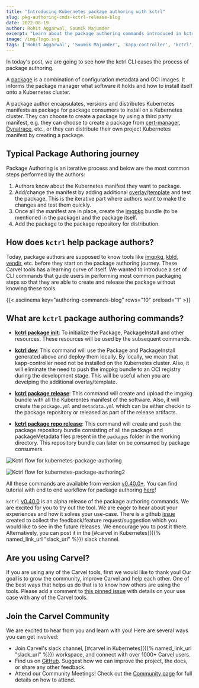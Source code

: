 ```yaml
---
title: "Introducing Kubernetes package authoring with kctrl"
slug: pkg-authoring-cmds-kctrl-release-blog
date: 2022-08-19
author: Rohit Aggarwal, Soumik Majumder
excerpt: "Learn about the package authoring commands introduced in kctrl and how it makes it easier for package authors to create Carvel packages."
image: /img/logo.svg
tags: ['Rohit Aggarwal', 'Soumik Majumder', 'kapp-controller', 'kctrl', 'carvel']
---
```


In today's post, we are going to see how the kctrl CLI eases the process of package authoring.

A [package](https://carvel.dev/kapp-controller/docs/latest/packaging/#package) is a combination of configuration metadata and OCI images. It informs the package manager what software it holds and how to install itself onto a Kubernetes cluster.

A package author encapsulates, versions and distributes Kubernetes manifests as package for package consumers to install on a Kubernetes cluster. They can choose to create a package by using a third party manifest, e.g. they can choose to create a package from [cert-manager](https://cert-manager.io/), [Dynatrace](https://www.dynatrace.com/), etc., or they can distribute their own project Kubernetes manifest by creating a package.


## Typical Package Authoring journey
Package Authoring is an iterative process and below are the most common steps performed by the authors:
1. Authors know about the Kubernetes manifest they want to package.
2. Add/change the manifest by adding additional [overlay](https://carvel.dev/ytt/docs/latest/ytt-overlays/)/[template](https://carvel.dev/ytt/docs/latest/#templating) and test the package. This is the iterative part where authors want to make the changes and test them quickly.
3. Once all the manifest are in place, create the [imgpkg](https://carvel.dev/imgpkg/) bundle (to be mentioned in the package) and the package itself.
4. Add the package to the package repository for distribution.

## How does `kctrl` help package authors?
Today, package authors are supposed to know tools like [imgpkg](https://carvel.dev/imgpkg/), [kbld](https://carvel.dev/kbld/), [vendir](https://carvel.dev/vendir/), etc. before they start on the package authoring journey. These Carvel tools has a learning curve of itself. We wanted to introduce a set of CLI commands that guide users in performing most common packaging steps so that they are able to create and release the package without knowing these tools.

{{< asciinema key="authoring-commands-blog" rows="10" preload="1" >}}

## What are `kctrl` package authoring commands?
* [**kctrl package init**](/kapp-controller/docs/latest/authoring-command/#initialising-the-package): To initialize the Package, PackageInstall and other resources. These resources will be used by the subsequent commands.

* [**kctrl dev**](/kapp-controller/docs/latest/authoring-command/#dev): This command will use the Package and PackageInstall generated above and deploy them locally. By locally, we mean that kapp-controller need not be installed on the Kubernetes cluster. Also, it will eliminate the need to push the imgpkg bundle to an OCI registry during the development stage. This will be useful when you are develping the additional overlay/template.

* [**kctrl package release**](/kapp-controller/docs/latest/authoring-command/#releasing-the-package): This command will create and upload the imgpkg bundle with all the Kuberentes manifest of the software. Also, it will create the `package.yml` and `metadata.yml` which can be either checkin to the package repository or released as part of the release artifacts.

* [**kctrl package repo release**](/kapp-controller/docs/latest/authoring-command/#releasing-a-package-repository): This command will create and push the package repository bundle consisting of all the package and packageMetadata files present in the `packages` folder in the working directory. This repository bundle can later on be consumed by package consumers.

![Kctrl flow for kubernetes-package-authoring](/images/blog/introducing-kctrl-package-authoring-commands.png)

![Kctrl flow for kubernetes-package-authoring2](/images/blog/introducing-kctrl-package-authoring-commands2.png)

All these commands are available from version [v0.40.0+](https://github.com/vmware-tanzu/carvel-kapp-controller/releases/latest). You can find tutorial with end to end workflow for package authoring [here](/kapp-controller/docs/latest/kctrl-package-authoring.md)!

`kctrl` [v0.40.0](https://github.com/vmware-tanzu/carvel-kapp-controller/releases/tag/v0.40.0) is an alpha release of the package authoring commands. We are excited for you to try out the tool. We are eager to hear about your experiences and how it solves your use-case. There is a github [issue](https://github.com/vmware-tanzu/carvel-kapp-controller/issues/831) created to collect the feedback/feature request/suggestion which you would like to see in the future releases. We encourage you to post it there. Alternatively, you can post it in the [#carvel in Kubernetes]({{% named_link_url "slack_url" %}}) slack channel.

## Are you using Carvel?

If you are using any of the Carvel tools, first we would like to thank you! Our goal is to grow the community, improve Carvel and help each other. One of the best ways that helps us do that is to know how others are using the tools. Please add a comment to [this pinned issue](https://github.com/vmware-tanzu/carvel/issues/213) with details on your use case with any of the Carvel tools.

## Join the Carvel Community

We are excited to hear from you and learn with you! Here are several ways you can get involved:

* Join Carvel's slack channel, [#carvel in Kubernetes]({{% named_link_url "slack_url" %}}) workspace, and connect with over 1000+ Carvel users.
* Find us on [GitHub](https://github.com/vmware-tanzu/carvel). Suggest how we can improve the project, the docs, or share any other feedback.
* Attend our Community Meetings! Check out the [Community page](/community/) for full details on how to attend.